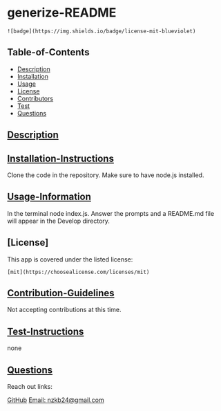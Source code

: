 # generize-README
  
    ![badge](https://img.shields.io/badge/license-mit-blueviolet)
    

  ## Table-of-Contents

  * [Description](#description)
  * [Installation](#installation-instructions)
  * [Usage](#usage-information)
  * [License](#license)
  * [Contributors](#contribution-guidelines)
  * [Test](#test-instructions)
  * [Questions](#questions)
  
  ## [Description](#table-of-contents)

  ## [Installation-Instructions](#table-of-contents)
  Clone the code in the repository. Make sure to have node.js installed.

  ## [Usage-Information](#table-of-contents)
  In the terminal node index.js. Answer the prompts and a README.md file will appear in the Develop directory.

  
  ## [License]

  This app is covered under the listed license:

    
    [mit](https://choosealicense.com/licenses/mit)
    
    

  ## [Contribution-Guidelines](#table-of-contents)
  Not accepting contributions at this time.

  ## [Test-Instructions](#table-of-contents) 
  none

  ## [Questions](#table-of-contents)
  Reach out links:

  [GitHub](https://github.com/maddnty)
  [Email: nzkb24@gmail.com](mailto:nzkb24@gmail.com)